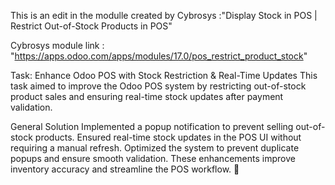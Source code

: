This is an edit in the modulle created by Cybrosys :"Display Stock in POS | Restrict Out-of-Stock Products in POS"

Cybrosys module link : "https://apps.odoo.com/apps/modules/17.0/pos_restrict_product_stock"



Task: Enhance Odoo POS with Stock Restriction & Real-Time Updates
This task aimed to improve the Odoo POS system by restricting out-of-stock product sales and ensuring real-time stock updates after payment validation.


General Solution
Implemented a popup notification to prevent selling out-of-stock products.
Ensured real-time stock updates in the POS UI without requiring a manual refresh.
Optimized the system to prevent duplicate popups and ensure smooth validation.
These enhancements improve inventory accuracy and streamline the POS workflow. 🚀
